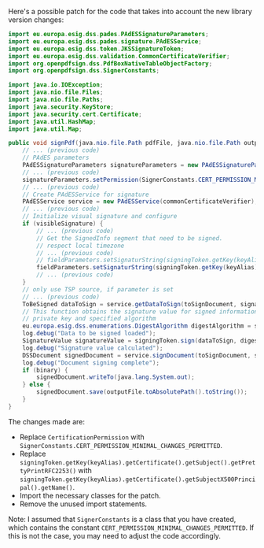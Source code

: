 Here's a possible patch for the code that takes into account the new library version changes:

```java
import eu.europa.esig.dss.pades.PAdESSignatureParameters;
import eu.europa.esig.dss.pades.signature.PAdESService;
import eu.europa.esig.dss.token.JKSSignatureToken;
import eu.europa.esig.dss.validation.CommonCertificateVerifier;
import org.openpdfsign.dss.PdfBoxNativeTableObjectFactory;
import org.openpdfsign.dss.SignerConstants;

import java.io.IOException;
import java.nio.file.Files;
import java.nio.file.Paths;
import java.security.KeyStore;
import java.security.cert.Certificate;
import java.util.HashMap;
import java.util.Map;

public void signPdf(java.nio.file.Path pdfFile, java.nio.file.Path outputFile, byte[] keyStore, char[] keyStorePassword, boolean binary, SignatureParameters params) throws java.io.IOException {
    // ... (previous code)
    // PAdES parameters
    PAdESSignatureParameters signatureParameters = new PAdESSignatureParameters();
    // ... (previous code)
    signatureParameters.setPermission(SignerConstants.CERT_PERMISSION_MINIMAL_CHANGES_PERMITTED);
    // ... (previous code)
    // Create PAdESService for signature
    PAdESService service = new PAdESService(commonCertificateVerifier);
    // ... (previous code)
    // Initialize visual signature and configure
    if (visibleSignature) {
        // ... (previous code)
        // Get the SignedInfo segment that need to be signed.
        // respect local timezone
        // ... (previous code)
        // fieldParameters.setSignaturString(signingToken.getKey(keyAlias).getCertificate().getSubject().getPrettyPrintRFC2253());
        fieldParameters.setSignaturString(signingToken.getKey(keyAlias).getCertificate().getSubjectX500Principal().getName());
        // ... (previous code)
    }
    // only use TSP source, if parameter is set
    // ... (previous code)
    ToBeSigned dataToSign = service.getDataToSign(toSignDocument, signatureParameters);
    // This function obtains the signature value for signed information using the
    // private key and specified algorithm
    eu.europa.esig.dss.enumerations.DigestAlgorithm digestAlgorithm = signatureParameters.getDigestAlgorithm();
    log.debug("Data to be signed loaded");
    SignatureValue signatureValue = signingToken.sign(dataToSign, digestAlgorithm, signingToken.getKey(keyAlias));
    log.debug("Signature value calculated");
    DSSDocument signedDocument = service.signDocument(toSignDocument, signatureParameters, signatureValue);
    log.debug("Document signing complete");
    if (binary) {
        signedDocument.writeTo(java.lang.System.out);
    } else {
        signedDocument.save(outputFile.toAbsolutePath().toString());
    }
}
```

The changes made are:

* Replace `CertificationPermission` with `SignerConstants.CERT_PERMISSION_MINIMAL_CHANGES_PERMITTED`.
* Replace `signingToken.getKey(keyAlias).getCertificate().getSubject().getPrettyPrintRFC2253()` with `signingToken.getKey(keyAlias).getCertificate().getSubjectX500Principal().getName()`.
* Import the necessary classes for the patch.
* Remove the unused import statements.

Note: I assumed that `SignerConstants` is a class that you have created, which contains the constant `CERT_PERMISSION_MINIMAL_CHANGES_PERMITTED`. If this is not the case, you may need to adjust the code accordingly.
